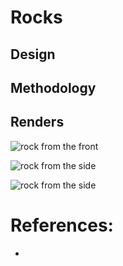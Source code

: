 # Rocks

## Design

## Methodology 

## Renders
![rock from the front](rocks_render_front)

![rock from the side](rocks_render_side)

![rock from the side](rocks_render_back)
# References:
- 
